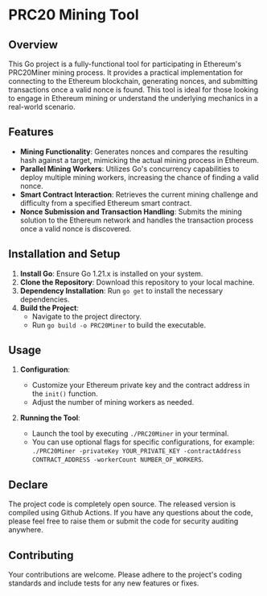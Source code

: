 # PRC20 Mining Tool

## Overview

This Go project is a fully-functional tool for participating in Ethereum's PRC20Miner mining process. It provides a practical implementation for connecting to the Ethereum blockchain, generating nonces, and submitting transactions once a valid nonce is found. This tool is ideal for those looking to engage in Ethereum mining or understand the underlying mechanics in a real-world scenario.

## Features

- **Mining Functionality**: Generates nonces and compares the resulting hash against a target, mimicking the actual mining process in Ethereum.
- **Parallel Mining Workers**: Utilizes Go's concurrency capabilities to deploy multiple mining workers, increasing the chance of finding a valid nonce.
- **Smart Contract Interaction**: Retrieves the current mining challenge and difficulty from a specified Ethereum smart contract.
- **Nonce Submission and Transaction Handling**: Submits the mining solution to the Ethereum network and handles the transaction process once a valid nonce is discovered.

## Installation and Setup

1. **Install Go**: Ensure Go 1.21.x is installed on your system.
2. **Clone the Repository**: Download this repository to your local machine.
3. **Dependency Installation**: Run `go get` to install the necessary dependencies.
4. **Build the Project**:
   - Navigate to the project directory.
   - Run `go build -o PRC20Miner` to build the executable.

## Usage

1. **Configuration**:
   - Customize your Ethereum private key and the contract address in the `init()` function.
   - Adjust the number of mining workers as needed.

2. **Running the Tool**:
   - Launch the tool by executing `./PRC20Miner` in your terminal.
   - You can use optional flags for specific configurations, for example: `./PRC20Miner -privateKey YOUR_PRIVATE_KEY -contractAddress CONTRACT_ADDRESS -workerCount NUMBER_OF_WORKERS`.
  
## Declare

The project code is completely open source. The released version is compiled using Github Actions. If you have any questions about the code, please feel free to raise them or submit the code for security auditing anywhere.

## Contributing

Your contributions are welcome. Please adhere to the project's coding standards and include tests for any new features or fixes.
